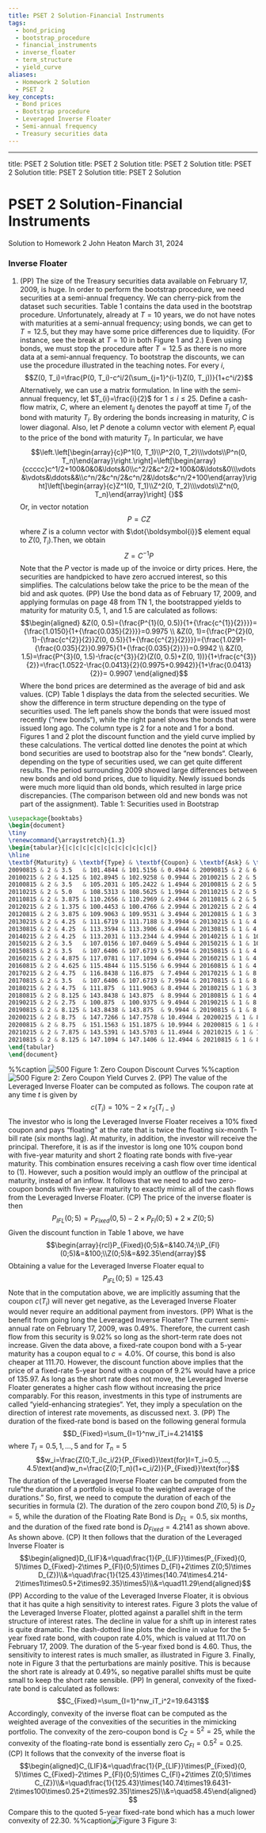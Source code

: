 ```yaml
---
title: PSET 2 Solution-Financial Instruments
tags:
  - bond_pricing
  - bootstrap_procedure
  - financial_instruments
  - inverse_floater
  - term_structure
  - yield_curve
aliases:
  - Homework 2 Solution
  - PSET 2
key_concepts:
  - Bond prices
  - Bootstrap procedure
  - Leveraged Inverse Floater
  - Semi-annual frequency
  - Treasury securities data
---
```


---

title: PSET 2 Solution
title: PSET 2 Solution
title: PSET 2 Solution
title: PSET 2 Solution
title: PSET 2 Solution
title: PSET 2 Solution

# PSET 2 Solution-Financial Instruments

Solution to Homework 2
John Heaton March 31,  2024

### Inverse Floater
1. (PP) The size of the Treasury securities data available on February 17,  2009,  is huge. In order to perform the bootstrap procedure,  we need securities at a semi-annual frequency. We can cherry-pick from the dataset such securities. Table 1 contains the data used in the bootstrap procedure. Unfortunately,  already at $T=10$ years,  we do not have notes with maturities at a semi-annual frequency; using bonds,  we can get to $T=12.5$,  but they may have some price differences due to liquidity. (For instance,  see the break at $T=10$ in both Figure 1 and 2.) Even using bonds,  we must stop the procedure after $T=12.5$ as there is no more data at a semi-annual frequency.
To bootstrap the discounts,  we can use the procedure illustrated in the teaching notes. For every $\dot{i}$,
$$Z(0,       T_i)=\frac{P(0,       T_i)-c^i/2(\sum_{j=1}^{i-1}Z(0,       T_j))}{1+c^i/2}$$
Alternatively,  we can use a matrix formulation. In line with the semi-annual frequency,  let $T_{i}=\frac{i}{2}$ for $1\leq i\leq25$. Define a cash-flow matrix,  $C$,  where an element $t_{ij}$ denotes the payoff at time $T_{j}$ of the bond with maturity $T_{i}$. By ordering the bonds increasing in maturity,  $C$ is lower diagonal. Also,  let $P$ denote a column vector with element $P_{i}$ equal to the price of the bond with maturity $T_{i}$. In particular,  we have
$$\left.\left[\begin{array}{c}P^1(0,  T_1)\\P^2(0,  T_2)\\\vdots\\P^n(0,  T_n)\end{array}\right.\right]=\left[\begin{array}{ccccc}c^1/2+100&0&0&\ldots&0\\c^2/2&c^2/2+100&0&\ldots&0\\\vdots&\vdots&\ddots&&\\c^n/2&c^n/2&c^n/2&\ldots&c^n/2+100\end{array}\right]\left[\begin{array}{c}Z^1(0,  T_1)\\Z^2(0,  T_2)\\\vdots\\Z^n(0,  T_n)\end{array}\right] {}$$
Or,  in vector notation
$$P=CZ$$
where $Z$ is a column vector with $\dot{\boldsymbol{i}}$ element equal to $Z(0,    T_{i})$.Then,  we obtain
$$Z=C^{-1}P$$
Note that the $P$ vector is made up of the invoice or dirty prices. Here,  the securities are handpicked to have zero accrued interest,  so this simplifies. The calculations below take the price to be the mean of the bid and ask quotes.
(PP) Use the bond data as of February 17,  2009,  and applying formulas on page 48 from TN 1,  the bootstrapped yields to maturity for maturity 0.5,  1,  and 1.5 are calculated as follows:
$$\begin{aligned}
&Z(0,    0.5)={\frac{P^{1}(0,    0.5)}{1+{\frac{c^{1}}{2}}}}={\frac{1.0150}{1+{\frac{0.035}{2}}}}=0.9975 \\
&Z(0,    1)={\frac{P^{2}(0,    1)-{\frac{c^{2}}{2}}Z(0,    0.5)}{1+{\frac{c^{2}}{2}}}}={\frac{1.0291-{\frac{0.035}{2}}0.9975}{1+{\frac{0.035}{2}}}}=0.9942 \\
&Z(0,    1.5)=\frac{P^{3}(0,    1.5)-\frac{c^{3}}{2}(Z(0,    0.5)+Z(0,    1))}{1+\frac{c^{3}}{2}}=\frac{1.0522-\frac{0.0413}{2}(0.9975+0.9942)}{1+\frac{0.0413}{2}}= 0.9907
\end{aligned}$$
Where the bond prices are determined as the average of bid and ask values.
(CP) Table 1 displays the data from the selected securities. We show the difference in term structure depending on the type of securities used. The left panels show the bonds that were issued most recently (“new bonds“),    while the right panel shows the bonds that were issued long ago. The column type is 2 for a note and 1 for a bond.
Figures 1 and 2 plot the discount function and the yield curve implied by these calculations. The vertical dotted line denotes the point at which bond securities are used to bootstrap also for the “new bonds“. Clearly,      depending on the type of securities used,      we can get quite different results. The period surrounding 2009 showed large differences between new bonds and old bond prices,      due to liquidity. Newly issued bonds were much more liquid than old bonds,   which resulted in large price discrepancies. (The comparison between old and new bonds was not part of the assignment).
Table 1: Securities used in Bootstrap
```latex
\usepackage{booktabs}
\begin{document}
\tiny
\renewcommand{\arraystretch}{1.3}
\begin{tabular}{|c|c|c|c|c|c|c|c|c|c|c|c|}
\hline
\textbf{Maturity} & \textbf{Type} & \textbf{Coupon} & \textbf{Ask} & \textbf{Bid} & $\mathbf{T_i}$ & \textbf{Maturity} & \textbf{Type} & \textbf{Coupon} & \textbf{Ask} & \textbf{Bid} & $\mathbf{T_i}$ \\ \hline
20090815 & 2 & 3.5   & 101.4844 & 101.5156 & 0.4944 & 20090815 & 2 & 6.0   & 102.6797 & 102.7109 & 0.4944 \\ \hline
20100215 & 2 & 4.125 & 102.8945 & 102.9258 & 0.9944 & 20100215 & 2 & 5.75  & 105.7461 & 105.7773 & 0.9944 \\ \hline
20100815 & 2 & 3.5   & 105.2031 & 105.2422 & 1.4944 & 20100815 & 2 & 5.875 & 107.6875 & 107.7344 & 1.4944 \\ \hline
20110215 & 2 & 5.0   & 108.5313 & 108.5625 & 1.9944 & 20110215 & 2 & 5.0   & 108.5313 & 108.5625 & 1.9944 \\ \hline
20110815 & 2 & 3.875 & 110.2656 & 110.2969 & 2.4944 & 20110815 & 2 & 5.0   & 110.2656 & 110.2969 & 2.4944 \\ \hline
20120215 & 2 & 1.375 & 100.4453 & 100.4766 & 2.9944 & 20120215 & 2 & 4.875 & 110.7656 & 110.8125 & 2.9944 \\ \hline
20120815 & 2 & 3.875 & 109.9063 & 109.9531 & 3.4944 & 20120815 & 1 & 3.875 & 109.9063 & 109.9531 & 3.4944 \\ \hline
20130215 & 2 & 4.25  & 111.6719 & 111.7188 & 3.9944 & 20130215 & 1 & 4.25  & 111.6719 & 111.7188 & 3.9944 \\ \hline
20130815 & 2 & 4.25  & 113.3594 & 113.3906 & 4.4944 & 20130815 & 1 & 4.25  & 113.3594 & 113.3906 & 4.4944 \\ \hline
20140215 & 2 & 4.25  & 113.2031 & 113.2344 & 4.9944 & 20140215 & 1 & 10.625 & 149.9219 & 149.9531 & 4.9944 \\ \hline
20150215 & 2 & 3.5   & 107.0156 & 107.0469 & 5.4944 & 20150215 & 1 & 10.625 & 149.9219 & 149.9531 & 5.4944 \\ \hline
20150815 & 2 & 3.5   & 107.6406 & 107.6719 & 5.9944 & 20150815 & 1 & 4.875  & 117.0781 & 117.1094 & 5.9944 \\ \hline
20160215 & 2 & 4.875 & 117.0781 & 117.1094 & 6.4944 & 20160215 & 1 & 4.875  & 117.0781 & 117.1094 & 6.4944 \\ \hline
20160815 & 2 & 4.625 & 115.4844 & 115.5156 & 6.9944 & 20160815 & 1 & 4.625  & 115.4844 & 115.5156 & 6.9944 \\ \hline
20170215 & 2 & 4.75  & 116.8438 & 116.875  & 7.4944 & 20170215 & 1 & 8.875  & 144.9531 & 145.0000 & 7.4944 \\ \hline
20170815 & 2 & 3.5   & 107.6406 & 107.6719 & 7.9944 & 20170815 & 1 & 8.875  & 144.9531 & 145.0000 & 7.9944 \\ \hline
20180215 & 2 & 4.75  & 111.875  & 111.9063 & 8.4944 & 20180215 & 1 & 3.5   & 107.5781 & 107.6406 & 8.4944 \\ \hline
20180815 & 2 & 8.125 & 143.8438 & 143.875  & 8.9944 & 20180815 & 1 & 4.875 & 111.8750 & 111.7188 & 8.9944 \\ \hline
20190215 & 2 & 2.75  & 100.875  & 100.9375 & 9.4944 & 20190215 & 1 & 8.875 & 149.5938 & 149.6250 & 9.4944 \\ \hline
20190815 & 2 & 8.125 & 143.8438 & 143.875  & 9.9944 & 20190815 & 1 & 8.125 & 143.8438 & 143.8750 & 9.9944 \\ \hline
20200215 & 2 & 8.75  & 147.7266 & 147.7578 & 10.4944 & 20200215 & 1 & 8.875 & 147.7266 & 147.7578 & 10.4944 \\ \hline
20200815 & 2 & 8.75  & 151.1563 & 151.1875 & 10.9944 & 20200815 & 1 & 8.75  & 151.1563 & 151.1875 & 10.9944 \\ \hline
20210215 & 2 & 7.875 & 143.5391 & 143.5703 & 11.4944 & 20210215 & 1 & 7.875 & 143.5391 & 143.5703 & 11.4944 \\ \hline
20210815 & 2 & 8.125 & 147.1094 & 147.1406 & 12.4944 & 20210815 & 1 & 8.125 & 147.1094 & 147.1406 & 12.4944 \\ \hline
\end{tabular}
\end{document}
```
%%caption ![500](https://storage.simpletex.cn/view/ff2ZSGmy0NZgg8nslPSF36PDEMxs3ARmc)
Figure 1: Zero Coupon Discount Curves
%%caption ![500](https://storage.simpletex.cn/view/frkXwNpZpG1RX0Oaq3k94sVV3motESwTt)
Figure 2: Zero Coupon Yield Curves
2. (PP) The value of the Leveraged Inverse Floater can be computed as follows. The coupon rate at any time $t$ is given by
$$c(T_i)=10\%-2\times r_2(T_{i-1})$$
The investor who is long the Leveraged Inverse Floater receives a $10\%$ fixed coupon and pays “floating" at the rate that is twice the floating six-month T-bill rate (six months lag). At maturity,    in addition,    the investor will receive the principal. Therefore,    it is as if the investor is long one $10\%$ coupon bond with five-year maturity and short 2 floating rate bonds with five-year maturity. This combination ensures receiving a cash flow over time identical to (1). However,    such a position would imply an outflow of the principal at maturity,    instead of an inflow. It follows that we need to add two zero-coupon bonds with five-year maturity to exactly mimic all of the cash flows from the Leveraged Inverse Floater.
(CP) The price of the inverse floater is then
$$P_{IFL}(0;5)=P_{Fixed}(0,      5)-2\times P_{Fl}(0;5)+2\times Z(0;5)$$
Given the discount function in Table 1 above,    we have
$$\begin{array}{rcl}P_{Fixed}(0;5)&=&140.74;\\P_{Fl}(0;5)&=&100;\\Z(0;5)&=&92.35\end{array}$$
Obtaining a value for the Leveraged Inverse Floater equal to
$$P_{IFL}(0;5)=125.43$$
Note that in the computation above,    we are implicitly assuming that the coupon $c(T_{i})$ will never get negative,    as the Leveraged Inverse Floater would never require an additional payment from investors.
(PP) What is the benefit from going long the Leveraged Inverse Floater? The current semi-annual rate on February 17,    2009,    was $0.49\%$. Therefore,    the current cash flow from this security is $9.02\%$ so long as the short-term rate does not increase. Given the data above,    a fixed-rate coupon bond with a 5-year maturity has a coupon equal to $c=4.0\%$. Of course,    this bond is also cheaper at 111.70. However,    the discount function above implies that the price of a fixed-rate 5-year bond with a coupon of $9.2\%$ would have a price of 135.97. As long as the short rate does not move,    the Leveraged Inverse Floater generates a higher cash flow without increasing the price comparably. For this reason,    investments in this type of instruments are called “yield-enhancing strategies“. Yet,    they imply a speculation on the direction of interest rate movements,    as discussed next.
3. (PP) The duration of the fixed-rate bond is based on the following general formula
$$D_{Fixed}=\sum_{I=1}^nw_iT_i=4.2141$$
where $T_{I}=0.5,      1,      …,      5$ and
for $T_{n}=5$
$$w_i=\frac{Z(0;T_i)c_i/2}{P_{Fixed}}\text{for}I=T_i=0.5,      …,      4.5\text{and}w_n=\frac{Z(0;T_n)(1+c_i/2)}{P_{Fixed}}\text{for}$$
The duration of the Leveraged Inverse Floater can be computed from the rule“the duration of a portfolio is equal to the weighted average of the durations.” So,    first,    we need to compute the duration of each of the securities in formula (2). The duration of the zero coupon bond $Z(0,      5)$ is $D_{Z}=5$,    while the duration of the Floating Rate Bond is $D_{FL}=0.5$,    six months,    and the duration of the fixed rate bond is $D_{Fixed}=4.2141$ as shown above.
As shown above.
(CP) It then follows that the duration of the Leveraged Inverse Floater is
$$\begin{aligned}D_{LIF}&=\quad\frac{1}{P_{LIF}}\times(P_{Fixed}(0,      5)\times D_{Fixed}-2\times P_{Fl}(0;5)\times D_{Fl}+2\times Z(0;5)\times D_{Z})\\&=\quad\frac{1}{125.43}\times(140.74\times4.214-2\times1\times0.5+2\times92.35)\times5)\\&=\quad11.29\end{aligned}$$
(PP) According to the value of the Leveraged Inverse Floater,    it is obvious that it has quite a high sensitivity to interest rates. Figure 3 plots the value of the Leveraged Inverse Floater,    plotted against a parallel shift in the term structure of interest rates. The decline in value for a shift up in interest rates is quite dramatic. The dash-dotted line plots the decline in value for the 5-year fixed rate bond,    with coupon rate $4.0\%$,    which is valued at 111.70 on February 17,    2009. The duration of the 5-year fixed bond is 4.60. Thus,    the sensitivity to interest rates is much smaller,    as illustrated in Figure 3.
Finally,    note in Figure 3 that the perturbations are mainly positive. This is because the short rate is already at $0.49\%$,    so negative parallel shifts must be quite small to keep the short rate sensible.
(PP) In general,    convexity of the fixed-rate bond is calculated as follows:
$$C_{Fixed}=\sum_{I=1}^nw_iT_i^2=19.6431$$
Accordingly,    convexity of the inverse float can be computed as the weighted average of the convexities of the securities in the mimicking portfolio. The convexity of the zero-coupon bond is $C_{Z}=5^{2}=25$,    while the convexity of the floating-rate bond is essentially zero $C_{Fl}=0.5^{2}=0.25$.
(CP) It follows that the convexity of the inverse float is
$$\begin{aligned}C_{LIF}&=\quad\frac{1}{P_{LIF}}\times(P_{Fixed}(0,      5)\times C_{Fixed}-2\times P_{Fl}(0;5)\times C_{Fl}+2\times Z(0;5)\times C_{Z})\\&=\quad\frac{1}{125.43}\times(140.74\times19.6431-2\times100\times0.25+2\times92.35)\times25)\\&=\quad58.45\end{aligned}$$
Compare this to the quoted 5-year fixed-rate bond which has a much lower convexity of 22.30.
%%caption![Figure 3](https://storage.simpletex.cn/view/fC6VUtUhbSTbnFXLqVBsgzhuG222mTeaw)
Figure 3:
